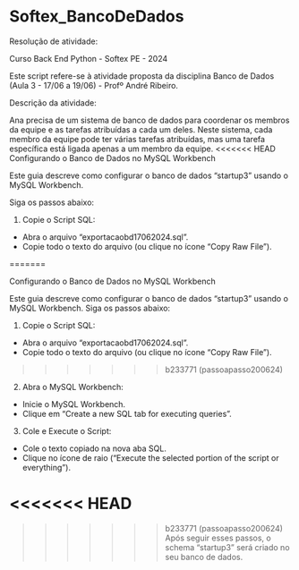 # Softex_BancoDeDados

Resolução de atividade:

Curso Back End Python - Softex PE - 2024

Este script refere-se à atividade proposta da disciplina Banco de Dados (Aula 3 - 17/06 a 19/06) - Profº André Ribeiro.

Descrição da atividade:

Ana precisa de um sistema de banco de dados para coordenar os membros da equipe e as tarefas atribuídas a cada um deles. Neste sistema, cada membro da equipe pode ter várias tarefas atribuídas, mas uma tarefa específica está ligada apenas a um membro da equipe.
<<<<<<< HEAD
Configurando o Banco de Dados no MySQL Workbench

Este guia descreve como configurar o banco de dados “startup3” usando o MySQL Workbench.

Siga os passos abaixo:

1.	Copie o Script SQL:
- Abra o arquivo “exportacaobd17062024.sql”.
- Copie todo o texto do arquivo (ou clique no ícone “Copy Raw File”).
  
=======

Configurando o Banco de Dados no MySQL Workbench

Este guia descreve como configurar o banco de dados “startup3” usando o MySQL Workbench.
Siga os passos abaixo:


1.	Copie o Script SQL:
- Abra o arquivo “exportacaobd17062024.sql”.
- Copie todo o texto do arquivo (ou clique no ícone “Copy Raw File”).

>>>>>>> b233771 (passoapasso200624)
2.	Abra o MySQL Workbench:
- Inicie o MySQL Workbench.
- Clique em “Create a new SQL tab for executing queries”.

3.	Cole e Execute o Script:
- Cole o texto copiado na nova aba SQL.
- Clique no ícone de raio (“Execute the selected portion of the script or everything”).

<<<<<<< HEAD
=======

>>>>>>> b233771 (passoapasso200624)
Após seguir esses passos, o schema “startup3” será criado no seu banco de dados.
